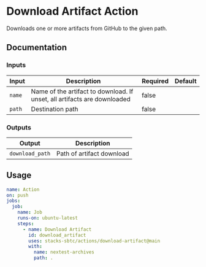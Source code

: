 # Download Artifact Action

Downloads one or more artifacts from GitHub to the given path.

## Documentation

### Inputs

| Input       | Description                                                              | Required | Default |
| ----------- | ------------------------------------------------------------------------ | -------- | ------- |
| `name`      | Name of the artifact to download. If unset, all artifacts are downloaded | false    |         |
| `path`      | Destination path                                                         | false    |         |

### Outputs

| Output          | Description               |
| --------------- | ------------------------- |
| `download_path` | Path of artifact download |

## Usage

```yaml
name: Action
on: push
jobs:
  job:
    name: Job
    runs-on: ubuntu-latest
    steps:
      - name: Download Artifact
        id: download_artifact
        uses: stacks-sbtc/actions/download-artifact@main
        with:
          name: nextest-archives
          path: .
```
